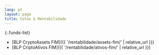 ```yaml
---
lang: pt
layout: page
title: Cotas & Rentabilidade
---
```


{:.funds-list}
- [BLP CryptoAssets FIM]({{ '/rentabilidade/assets-fim/' | relative_url }})
- [BLP CriptoAtivos FIM]({{ '/rentabilidade/ativos-fim/' | relative_url }})
